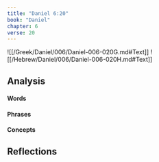 ```yaml
---
title: "Daniel 6:20"
book: "Daniel"
chapter: 6
verse: 20
---
```

![[/Greek/Daniel/006/Daniel-006-020G.md#Text]]
![[/Hebrew/Daniel/006/Daniel-006-020H.md#Text]]

## Analysis

#### Words

#### Phrases

#### Concepts

## Reflections
